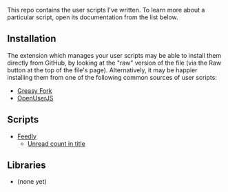 This repo contains the user scripts I've written. To learn more about a
particular script, open its documentation from the list below.

## Installation

The extension which manages your user scripts may be able to install them
directly from GitHub, by looking at the "raw" version of the file (via the
Raw button at the top of the file's page). Alternatively, it may be happier
installing them from one of the following common sources of user scripts:

- [Greasy Fork](https://greasyfork.org/en/users/928949-benblank)
- [OpenUserJS](https://openuserjs.org/users/five35/scripts)

## Scripts

- [Feedly](https://feedly.com/)
  - [Unread count in title](scripts/feedly-unread-count-in-title.md)

## Libraries

- (none yet)
